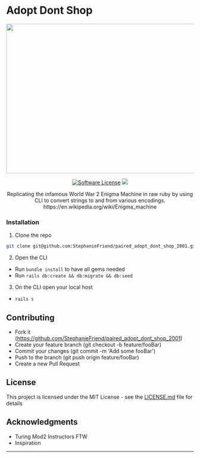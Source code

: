 # Adopt Dont Shop

<p align="center">
  <img width="600" height="400" src="https://cdn.shopify.com/s/files/1/2727/4582/products/product-image-652197370_1024x1024.jpg?v=1571709483">
</p>

<p align="center">
<a href="LICENSE"><img alt="Software License" src="https://img.shields.io/badge/license-MIT-brightgreen.svg?style=flat-square"></a>
  <a href="https://codeclimate.com/github/tylertomlinson/Enigma/maintainability"><img src="https://api.codeclimate.com/v1/badges/8202f4f70c28f421c71d/maintainability" /></a>
</p>

<p align="center">
  Replicating the infamous World War 2 Enigma Machine in raw ruby by using CLI to convert strings to and from various encodings. https://en.wikipedia.org/wiki/Enigma_machine
</p>


### Installation

1. Clone the repo
```sh
git clone git@github.com:StephanieFriend/paired_adopt_dont_shop_2001.git
```
2. Open the CLI 
  - Run ```bundle install``` to have all gems needed 
  - Run ```rails db:create && db:migrate && db:seed```
  
3. On the CLI open your local host 
  - ```rails s```

## Contributing
- Fork it (https://github.com/StephanieFriend/paired_adopt_dont_shop_2001)
- Create your feature branch (git checkout -b feature/fooBar)
- Commit your changes (git commit -m 'Add some fooBar')
- Push to the branch (git push origin feature/fooBar)
- Create a new Pull Request

## License
This project is licensed under the MIT License - see the [LICENSE.md](LICENSE) file for details

## Acknowledgments

* Turing Mod2 Instructors FTW
* Inspiration

______________________________________________________________________________________________________________________________
